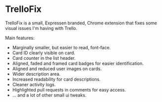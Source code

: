 TrelloFix
=======

TrelloFix is a small, Expressen branded, Chrome extension that fixes some visual issues I'm having with Trello.

Main features:
* Marginally smaller, but easier to read, font-face.
* Card ID clearly visible on card.
* Card counter in the list header.
* Aligned, faded and framed card badges for easier identification.
* Aligned and reduced user images on cards.
* Wider description area.
* Increased readability for card descriptions.
* Cleaner activity logs.
* Highlighted pull requests in comments for easy access.
* ... and a lot of other small ui tweaks.
